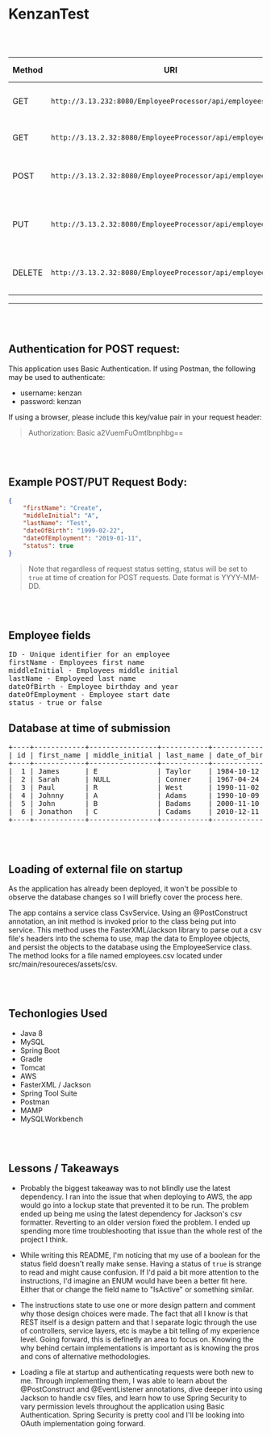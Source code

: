 # KenzanTest

<br/><br/>

| Method | URI | Description | Requires Body | Requires Auth |
| ----------- | ----------- | ----------- | ----------- | ----------- |
| GET | `http://3.13.232:8080/EmployeeProcessor/api/employees`| <pre>Retrieves full list employees,<br/>excluding those marked as inactive</pre> | `false` | `false` | 
| GET | `http://3.13.2.32:8080/EmployeeProcessor/api/employees/{id}` | Retrieves an employee with specified id or returns 404 if inactive or not found | `false` | `false` |
| POST | `http://3.13.2.32:8080/EmployeeProcessor/api/employees` | Creates new employee. Must contain a first and last name at minimum. Defaults status to active | `true` | `false` |
| PUT | `http://3.13.2.32:8080/EmployeeProcessor/api/employees/{id}` | Updates employee with specified id. Must contain a first and last name at minimum. Fields not specified in body of request will be nulled | `true` | `false` |
| DELETE | `http://3.13.2.32:8080/EmployeeProcessor/api/employees/{id}` | Returns a 204 if the employee is set inactive or 404 if there is no employee  with the specified id | `false` | `true` |

---

<br/><br/>

## Authentication for POST request:
This application uses Basic Authentication. If using Postman, the following may be used to authenticate:

- username: kenzan
- password: kenzan

If using a browser, please include this key/value pair in your request header:
> Authorization: Basic a2VuemFuOmtlbnphbg==

<br/><br/>

## Example POST/PUT Request Body:
```json
{
    "firstName": "Create",
    "middleInitial": "A",
    "lastName": "Test",
    "dateOfBirth": "1999-02-22",
    "dateOfEmployment": "2019-01-11",
    "status": true
}
```

> Note that regardless of request status setting, status will be set to ```true``` at time of creation for POST requests. Date format is YYYY-MM-DD.

<br/><br/>

Employee fields
---
<pre>
ID - Unique identifier for an employee
firstName - Employees first name
middleInitial - Employees middle initial
lastName - Employeed last name
dateOfBirth - Employee birthday and year
dateOfEmployment - Employee start date
status - true or false
</pre>

## Database at time of submission
<pre>
+----+------------+----------------+-----------+---------------+--------------------+--------+
| id | first_name | middle_initial | last_name | date_of_birth | date_of_employment | status |
+----+------------+----------------+-----------+---------------+--------------------+--------+
|  1 | James      | E              | Taylor    | 1984-10-12    | 2015-01-30         |      0 |
|  2 | Sarah      | NULL           | Conner    | 1967-04-24    | 2018-04-13         |      1 |
|  3 | Paul       | R              | West      | 1990-11-02    | 2019-06-12         |      0 |
|  4 | Johnny     | A              | Adams     | 1990-10-09    | 2018-12-31         |      1 |
|  5 | John       | B              | Badams    | 2000-11-10    | 2018-02-01         |      1 |
|  6 | Jonathon   | C              | Cadams    | 2010-12-11    | 2017-03-02         |      1 |
+----+------------+----------------+-----------+---------------+--------------------+--------+
</pre>


<br/><br/>

## Loading of external file on startup

As the application has already been deployed, it won't be possible to observe the database changes so I will briefly cover the process here.

The app contains a service class CsvService. Using an @PostConstruct annotation, an init method is invoked prior to the class being put into service. This method uses the FasterXML/Jackson library to parse out a csv file's headers into the schema to use, map the data to Employee objects, and persist the objects to the database using the EmployeeService class. The method looks for a file named employees.csv located under src/main/resoureces/assets/csv.

<br/><br/>

## Techonlogies Used

- Java 8
- MySQL
- Spring Boot
- Gradle
- Tomcat
- AWS
- FasterXML / Jackson
- Spring Tool Suite
- Postman
- MAMP
- MySQLWorkbench

<br/><br/>

## Lessons / Takeaways

- Probably the biggest takeaway was to not blindly use the latest dependency. I ran into the issue that when deploying to AWS, the app would go into a lockup state that prevented it to be run. The problem ended up being me using the latest dependency for Jackson's csv formatter. Reverting to an older version fixed the problem. I ended up spending more time troubleshooting that issue than the whole rest of the project I think. 

- While writing this README, I'm noticing that my use of a boolean for the status field doesn't really make sense. Having a status of `true` is strange to read and might cause confusion. If I'd paid a bit more attention to the instructions, I'd imagine an ENUM would have been a better fit here. Either that or change the field name to "IsActive" or something similar.

- The instructions state to use one or more design pattern and comment why those design choices were made. The fact that all I know is that REST itself is a design pattern and that I separate logic through the use of controllers, service layers, etc is maybe a bit telling of my experience level. Going forward, this is definetly an area to focus on. Knowing the why behind certain implementations is important as is knowing the pros and cons of alternative methodologies.

- Loading a file at startup and authenticating requests were both new to me. Through implementing them, I was able to learn about the @PostConstruct and @EventListener annotations, dive deeper into using Jackson to handle csv files, and learn how to use Spring Security to vary permission levels throughout the application using Basic Authentication. Spring Security is pretty cool and I'll be looking into OAuth implementation going forward.
